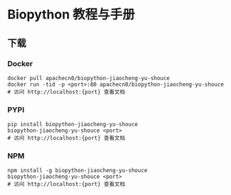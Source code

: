 # Biopython 教程与手册

## 下载

### Docker

```
docker pull apachecn0/biopython-jiaocheng-yu-shouce
docker run -tid -p <port>:80 apachecn0/biopython-jiaocheng-yu-shouce
# 访问 http://localhost:{port} 查看文档
```

### PYPI

```
pip install biopython-jiaocheng-yu-shouce
biopython-jiaocheng-yu-shouce <port>
# 访问 http://localhost:{port} 查看文档
```

### NPM

```
npm install -g biopython-jiaocheng-yu-shouce
biopython-jiaocheng-yu-shouce <port>
# 访问 http://localhost:{port} 查看文档
```
